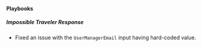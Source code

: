
#### Playbooks
##### Impossible Traveler Response
- Fixed an issue with the `UserManagerEmail` input having hard-coded value.
